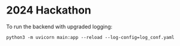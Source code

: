 # 2024 Hackathon

To run the backend with upgraded logging: 
```
python3 -m uvicorn main:app --reload --log-config=log_conf.yaml
```